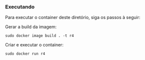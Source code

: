 ### Executando

Para executar o container deste diretório, siga os passos à seguir:

Gerar a build da imagem:
```
sudo docker image build . -t r4
```
Criar e executar o container:
```
sudo docker run r4
```